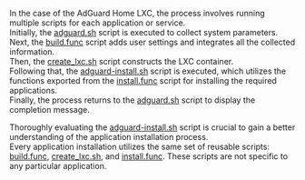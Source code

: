In the case of the AdGuard Home LXC, the process involves running multiple scripts for each application or service.<br>
Initially, the [adguard.sh](https://github.com/tteck/Proxmox/blob/main/ct/adguard.sh) script is executed to collect system parameters.<br>
Next, the [build.func](https://github.com/tteck/Proxmox/blob/main/misc/build.func) script adds user settings and integrates all the collected information.<br>
Then, the [create_lxc.sh](https://github.com/tteck/Proxmox/blob/main/ct/create_lxc.sh) script constructs the LXC container.<br>
Following that, the [adguard-install.sh](https://github.com/tteck/Proxmox/blob/main/install/adguard-install.sh) script is executed, which utilizes the functions exported from the [install.func](https://github.com/tteck/Proxmox/blob/main/misc/install.func) script for installing the required applications.<br>
Finally, the process returns to the [adguard.sh](https://github.com/tteck/Proxmox/blob/main/ct/adguard.sh) script to display the completion message.<br>

Thoroughly evaluating the [adguard-install.sh](https://github.com/tteck/Proxmox/blob/main/install/adguard-install.sh) script is crucial to gain a better understanding of the application installation process.<br>
Every application installation utilizes the same set of reusable scripts: [build.func](https://github.com/tteck/Proxmox/blob/main/misc/build.func), [create_lxc.sh](https://github.com/tteck/Proxmox/blob/main/ct/create_lxc.sh), and [install.func](https://github.com/tteck/Proxmox/blob/main/misc/install.func). These scripts are not specific to any particular application.<br>
